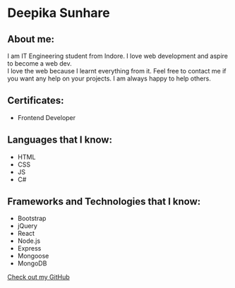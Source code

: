 # Deepika Sunhare

## About me:

I am IT Engineering student from Indore. I love web development and aspire to become a web dev.  
I love the web because I learnt everything from it. Feel free to contact me if you want any help on your projects. I am always happy to help others.

## Certificates:
- Frontend Developer

## Languages that I know:

- HTML
- CSS
- JS
- C#

## Frameworks and Technologies that I know:

- Bootstrap
- jQuery
- React
- Node.js
- Express
- Mongoose
- MongoDB


[Check out my GitHub](https://github.com/LucasOliveiraCoelho)

